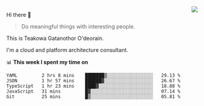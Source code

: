<img align="right" src="https://github-readme-stats.vercel.app/api?username=Teakowa&show_icons=true&icon_color=2f80ed&text_color=718096&bg_color=ffffff&hide_title=true" />

Hi there 👋

> Do meaningful things with interesting people.

This is Teakowa Gatanothor O'deorain.

I'm a cloud and platform architecture consultant.

📊 **This week I spent my time on**
<!--START_SECTION:waka-->
```text
YAML         2 hrs 8 mins    ███████▒░░░░░░░░░░░░░░░░░   29.13 % 
JSON         1 hr 57 mins    ██████▓░░░░░░░░░░░░░░░░░░   26.67 % 
TypeScript   1 hr 23 mins    ████▓░░░░░░░░░░░░░░░░░░░░   18.88 % 
JavaScript   31 mins         █▓░░░░░░░░░░░░░░░░░░░░░░░   07.14 % 
Git          25 mins         █▒░░░░░░░░░░░░░░░░░░░░░░░   05.81 % 
```
<!--END_SECTION:waka-->
